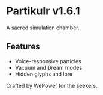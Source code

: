 # Partikulr v1.6.1

A sacred simulation chamber.

## Features
- Voice-responsive particles
- Vacuum and Dream modes
- Hidden glyphs and lore

Crafted by WePower for the seekers.